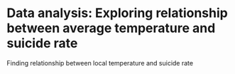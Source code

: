 # Data analysis: Exploring relationship between average temperature and suicide rate
Finding relationship between local temperature and suicide rate 
